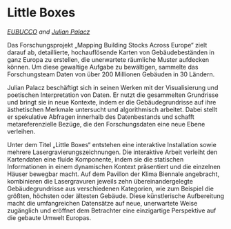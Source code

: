 # Little Boxes

_[EUBUCCO](https://www.eubucco.com) and [Julian Palacz](https://julianpalacz.net)_

Das Forschungsprojekt „Mapping Building Stocks Across Europe“ zielt darauf ab, detaillierte, hochauflösende Karten von Gebäudebeständen in ganz Europa zu erstellen, die unerwartete räumliche Muster aufdecken können. Um diese gewaltige Aufgabe zu bewältigen, sammelte das Forschungsteam Daten von über 200 Millionen Gebäuden in 30 Ländern.

Julian Palacz beschäftigt sich in seinen Werken mit der Visualisierung und poetischen Interpretation von Daten. Er nutzt die gesammelten Grundrisse und bringt sie in neue Kontexte, indem er die Gebäudegrundrisse auf ihre ästhetischen Merkmale untersucht und algorithmisch arbeitet. Dabei stellt er spekulative Abfragen innerhalb des Datenbestands und schafft metareferenzielle Bezüge, die den Forschungsdaten eine neue Ebene verleihen.

Unter dem Titel „Little Boxes“ entstehen eine interaktive Installation sowie mehrere Lasergravierungszeichnungen. Die interaktive Arbeit verleiht den Kartendaten eine fluide Komponente, indem sie die statischen Informationen in einem dynamischen Kontext präsentiert und die einzelnen Häuser bewegbar macht. Auf dem Pavillon der Klima Biennale angebracht, kombinieren die Lasergravuren jeweils zehn übereinandergelegte Gebäudegrundrisse aus verschiedenen Kategorien, wie zum Beispiel die größten, höchsten oder ältesten Gebäude. Diese künstlerische Aufbereitung macht die umfangreichen Datensätze auf neue, unerwartete Weise zugänglich und eröffnet dem Betrachter eine einzigartige Perspektive auf die gebaute Umwelt Europas.
